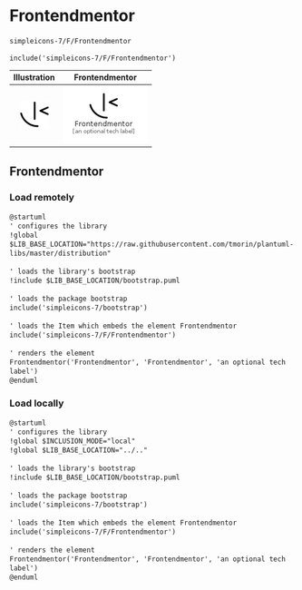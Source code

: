 # Frontendmentor


```text
simpleicons-7/F/Frontendmentor
```

```text
include('simpleicons-7/F/Frontendmentor')
```



| Illustration | Frontendmentor |
| :---: | :---: |
| ![illustration for Illustration](../../simpleicons-7/F/Frontendmentor.png) | ![illustration for Frontendmentor](../../simpleicons-7/F/Frontendmentor.Local.png) |




## Frontendmentor

### Load remotely
```plantuml
@startuml
' configures the library
!global $LIB_BASE_LOCATION="https://raw.githubusercontent.com/tmorin/plantuml-libs/master/distribution"

' loads the library's bootstrap
!include $LIB_BASE_LOCATION/bootstrap.puml

' loads the package bootstrap
include('simpleicons-7/bootstrap')

' loads the Item which embeds the element Frontendmentor
include('simpleicons-7/F/Frontendmentor')

' renders the element
Frontendmentor('Frontendmentor', 'Frontendmentor', 'an optional tech label')
@enduml
```

### Load locally
```plantuml
@startuml
' configures the library
!global $INCLUSION_MODE="local"
!global $LIB_BASE_LOCATION="../.."

' loads the library's bootstrap
!include $LIB_BASE_LOCATION/bootstrap.puml

' loads the package bootstrap
include('simpleicons-7/bootstrap')

' loads the Item which embeds the element Frontendmentor
include('simpleicons-7/F/Frontendmentor')

' renders the element
Frontendmentor('Frontendmentor', 'Frontendmentor', 'an optional tech label')
@enduml
```


